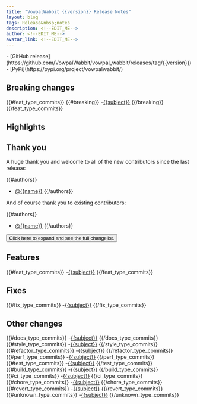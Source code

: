 ```yaml
---
title: "VowpalWabbit {{version}} Release Notes"
layout: blog
tags: Release&nbsp;notes
description: <!--EDIT_ME-->
author: <!--EDIT_ME-->
avatar_link: <!--EDIT_ME-->
---
```


<!--Instructions on using: https://github.com/VowpalWabbit/vowpal_wabbit/wiki/Release-Process#generating-changelist -->

<div class="blog_highlight" markdown="1">
- [GitHub release](https://github.com/VowpalWabbit/vowpal_wabbit/releases/tag/{{version}})
- [PyPi](https://pypi.org/project/vowpalwabbit/)
</div>

<!--EDIT_ME: Introduction-->

## Breaking changes

<!--EDIT_ME: add ### section for each breaking change-->

{{#feat_type_commits}}
{{#breaking}}
-[{{subject}}]({{github_pr_url}}{{pr_num}})
{{/breaking}}
{{/feat_type_commits}}

## Highlights
<!--EDIT_ME: add ### section and break down most interesting changes-->

## Thank you

A huge thank you and welcome to all of the new contributors since the last release:

<!--EDIT_ME: determine who is new and fix their github username-->
{{#authors}}
- [@{{name}}]((https://github.com/{{name}}))
{{/authors}}

And of course thank you to existing contributors:

<!--EDIT_ME: determine who is new and fix their github username-->
{{#authors}}
- [@{{name}}]((https://github.com/{{name}}))
{{/authors}}

<div>
  <i class="fa fa-caret-right"></i>
  <button class="changelist_button">
    Click here to expand and see the full changelist.
  </button>
</div>
<div class="changelist hidden" markdown="1">

## Features
{{#feat_type_commits}}
-[{{subject}}]({{github_pr_url}}{{pr_num}})
{{/feat_type_commits}}

## Fixes
{{#fix_type_commits}}
-[{{subject}}]({{github_pr_url}}{{pr_num}})
{{/fix_type_commits}}

## Other changes
{{#docs_type_commits}}
-[{{subject}}]({{github_pr_url}}{{pr_num}})
{{/docs_type_commits}}
{{#style_type_commits}}
-[{{subject}}]({{github_pr_url}}{{pr_num}})
{{/style_type_commits}}
{{#refactor_type_commits}}
-[{{subject}}]({{github_pr_url}}{{pr_num}})
{{/refactor_type_commits}}
{{#perf_type_commits}}
-[{{subject}}]({{github_pr_url}}{{pr_num}})
{{/perf_type_commits}}
{{#test_type_commits}}
-[{{subject}}]({{github_pr_url}}{{pr_num}})
{{/test_type_commits}}
{{#build_type_commits}}
-[{{subject}}]({{github_pr_url}}{{pr_num}})
{{/build_type_commits}}
{{#ci_type_commits}}
-[{{subject}}]({{github_pr_url}}{{pr_num}})
{{/ci_type_commits}}
{{#chore_type_commits}}
-[{{subject}}]({{github_pr_url}}{{pr_num}})
{{/chore_type_commits}}
{{#revert_type_commits}}
-[{{subject}}]({{github_pr_url}}{{pr_num}})
{{/revert_type_commits}}
{{#unknown_type_commits}}
-[{{subject}}]({{github_pr_url}}{{pr_num}})
{{/unknown_type_commits}}

</div>
